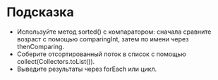 # Подсказка

- Используйте метод sorted() с компаратором: сначала сравните возраст с помощью comparingInt, затем по имени через
  thenComparing.
- Соберите отсортированный поток в список с помощью collect(Collectors.toList()).
- Выведите результаты через forEach или цикл.
